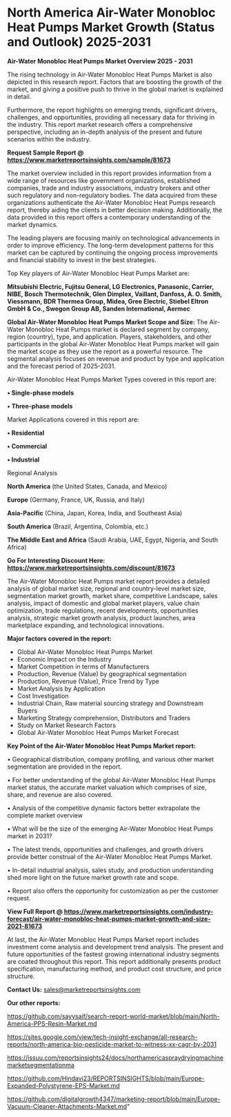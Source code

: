 # North America Air-Water Monobloc Heat Pumps Market Growth (Status and Outlook) 2025-2031

<Strong> Air-Water Monobloc Heat Pumps Market Overview 2025 - 2031</strong>

The rising technology in Air-Water Monobloc Heat Pumps Market is also depicted in this research report. Factors that are boosting the growth of the market, and giving a positive push to thrive in the global market is explained in detail.

Furthermore, the report highlights on emerging trends, significant drivers, challenges, and opportunities, providing all necessary data for thriving in the industry. This report market research offers a comprehensive perspective, including an in-depth analysis of the present and future scenarios within the industry.

<strong>Request Sample Report @ <a href=https://www.marketreportsinsights.com/sample/81673>https://www.marketreportsinsights.com/sample/81673</a></strong>

The market overview included in this report provides information from a wide range of resources like government organizations, established companies, trade and industry associations, industry brokers and other such regulatory and non-regulatory bodies. The data acquired from these organizations authenticate the Air-Water Monobloc Heat Pumps research report, thereby aiding the clients in better decision making. Additionally, the data provided in this report offers a contemporary understanding of the market dynamics.

The leading players are focusing mainly on technological advancements in order to improve efficiency. The long-term development patterns for this market can be captured by continuing the ongoing process improvements and financial stability to invest in the best strategies.

Top Key players of Air-Water Monobloc Heat Pumps Market are:

<strong>Mitsubishi Electric, Fujitsu General, LG Electronics, Panasonic, Carrier, NIBE, Bosch Thermotechnik, Glen Dimplex, Vaillant, Danfoss, A. O. Smith, Viessmann, BDR Thermea Group, Midea, Gree Electric, Stiebel Eltron GmbH & Co., Swegon Group AB, Sanden International, Aermec</strong>

<strong><b>Global Air-Water Monobloc Heat Pumps Market Scope and Size:</b></strong>
The Air-Water Monobloc Heat Pumps market is declared segment by company, region (country), type, and application. Players, stakeholders, and other participants in the global Air-Water Monobloc Heat Pumps market will gain the market scope as they use the report as a powerful resource. The segmental analysis focuses on revenue and product by type and application and the forecast period of 2025-2031.

Air-Water Monobloc Heat Pumps Market Types covered in this report are:

<strong>• Single-phase models

• Three-phase models</strong>

Market Applications covered in this report are:

<strong>• Residential

• Commercial

• Industrial</strong> 

Regional Analysis

<strong>North America</strong> (the United States, Canada, and Mexico)

<strong>Europe</strong> (Germany, France, UK, Russia, and Italy)

<strong>Asia-Pacific</strong> (China, Japan, Korea, India, and Southeast Asia)

<strong>South America</strong> (Brazil, Argentina, Colombia, etc.)

<strong>The Middle East and Africa</strong> (Saudi Arabia, UAE, Egypt, Nigeria, and South Africa)

<strong>Go For Interesting Discount Here: <a href=https://www.marketreportsinsights.com/discount/81673>https://www.marketreportsinsights.com/discount/81673</a></strong>

The Air-Water Monobloc Heat Pumps market report provides a detailed analysis of global market size, regional and country-level market size, segmentation market growth, market share, competitive Landscape, sales analysis, impact of domestic and global market players, value chain optimization, trade regulations, recent developments, opportunities analysis, strategic market growth analysis, product launches, area marketplace expanding, and technological innovations.

<strong><b>Major factors covered in the report:</b></strong>
<ul>
  <li>Global Air-Water Monobloc Heat Pumps Market </li>
  <li>Economic Impact on the Industry</li>
  <li>Market Competition in terms of Manufacturers</li>
  <li>Production, Revenue (Value) by geographical segmentation</li>
  <li>Production, Revenue (Value), Price Trend by Type</li>
  <li>Market Analysis by Application</li>
  <li>Cost Investigation</li>
  <li>Industrial Chain, Raw material sourcing strategy and Downstream Buyers</li>
  <li>Marketing Strategy comprehension, Distributors and Traders</li>
  <li>Study on Market Research Factors</li>
  <li>Global Air-Water Monobloc Heat Pumps Market Forecast</li>
</ul>

<strong><b>Key Point of the Air-Water Monobloc Heat Pumps Market report:</b></strong>

• Geographical distribution, company profiling, and various other market segmentation are provided in the report.

• For better understanding of the global Air-Water Monobloc Heat Pumps market status, the accurate market valuation which comprises of size, share, and revenue are also covered.

• Analysis of the competitive dynamic factors better extrapolate the complete market overview

• What will be the size of the emerging Air-Water Monobloc Heat Pumps market in 2031?

• The latest trends, opportunities and challenges, and growth drivers provide better construal of the Air-Water Monobloc Heat Pumps Market.

• In-detail industrial analysis, sales study, and production understanding shed more light on the future market growth rate and scope.

• Report also offers the opportunity for customization as per the customer request.

<strong><b>View Full Report @ <a href=https://www.marketreportsinsights.com/industry-forecast/air-water-monobloc-heat-pumps-market-growth-and-size-2021-81673>https://www.marketreportsinsights.com/industry-forecast/air-water-monobloc-heat-pumps-market-growth-and-size-2021-81673</a></b></strong>


At last, the Air-Water Monobloc Heat Pumps Market report includes investment come analysis and development trend analysis. The present and future opportunities of the fastest growing international industry segments are coated throughout this report. This report additionally presents product specification, manufacturing method, and product cost structure, and price structure.

<strong>Contact Us:</strong>
sales@marketreportsinsights.com

<strong>Our other reports:</strong>

<a href=https://github.com/sayysaif/search-report-world-market/blob/main/North-America-PPS-Resin-Market.md>https://github.com/sayysaif/search-report-world-market/blob/main/North-America-PPS-Resin-Market.md</a>

<a href=https://sites.google.com/view/tech-insight-exchange/all-research-reports/north-america-bio-pesticide-market-to-witness-xx-cagr-by-2031>https://sites.google.com/view/tech-insight-exchange/all-research-reports/north-america-bio-pesticide-market-to-witness-xx-cagr-by-2031</a>

<a href=https://issuu.com/reportsinsights24/docs/northamericaspraydryingmachinemarketsegmentationma>https://issuu.com/reportsinsights24/docs/northamericaspraydryingmachinemarketsegmentationma</a>

<a href=https://github.com/Hindavi23/REPORTSINSIGHTS/blob/main/Europe-Expanded-Polystyrene-EPS-Market.md>https://github.com/Hindavi23/REPORTSINSIGHTS/blob/main/Europe-Expanded-Polystyrene-EPS-Market.md</a>

<a href=https://github.com/digitalgrowth4347/marketing-report/blob/main/Europe-Vacuum-Cleaner-Attachments-Market.md>https://github.com/digitalgrowth4347/marketing-report/blob/main/Europe-Vacuum-Cleaner-Attachments-Market.md</a>"
